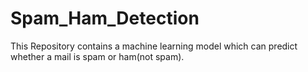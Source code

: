 # Spam_Ham_Detection
This Repository contains a machine learning model which can predict whether a mail is spam or ham(not spam).
